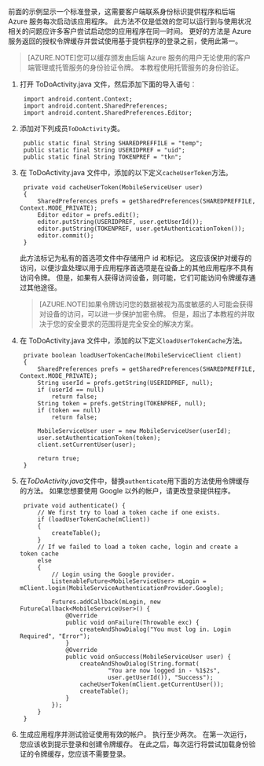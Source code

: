
前面的示例显示一个标准登录，这需要客户端联系身份标识提供程序和后端 Azure 服务每次启动该应用程序。 此方法不仅是低效的您可以运行到与使用状况相关的问题应许多客户尝试启动您的应用程序在同一时间。 更好的方法是 Azure 服务返回的授权令牌缓存并尝试使用基于提供程序的登录之前，使用此第一。 

>[AZURE.NOTE]您可以缓存颁发由后端 Azure 服务的用户无论使用的客户端管理或托管服务的身份验证令牌。 本教程使用托管服务的身份验证。


1. 打开 ToDoActivity.java 文件，然后添加下面的导入语句︰

        import android.content.Context;
        import android.content.SharedPreferences;
        import android.content.SharedPreferences.Editor;

2. 添加对下列成员`ToDoActivity`类。

        public static final String SHAREDPREFFILE = "temp"; 
        public static final String USERIDPREF = "uid";  
        public static final String TOKENPREF = "tkn";   


3. 在 ToDoActivity.java 文件中，添加的以下定义`cacheUserToken`方法。
 
        private void cacheUserToken(MobileServiceUser user)
        {
            SharedPreferences prefs = getSharedPreferences(SHAREDPREFFILE, Context.MODE_PRIVATE);
            Editor editor = prefs.edit();
            editor.putString(USERIDPREF, user.getUserId());
            editor.putString(TOKENPREF, user.getAuthenticationToken());
            editor.commit();
        }   
  
    此方法标记为私有的首选项文件中存储用户 id 和标记。 这应该保护对缓存的访问，以便沙盒处理以用于应用程序首选项是在设备上的其他应用程序不具有访问令牌。 但是，如果有人获得访问设备，则可能，它们可能访问令牌缓存通过其他途径。 

    >[AZURE.NOTE]如果令牌访问您的数据被视为高度敏感的人可能会获得对设备的访问，可以进一步保护加密令牌。 但是，超出了本教程的并取决于您的安全要求的范围将是完全安全的解决方案。


4. 在 ToDoActivity.java 文件中，添加的以下定义`loadUserTokenCache`方法。

        private boolean loadUserTokenCache(MobileServiceClient client)
        {
            SharedPreferences prefs = getSharedPreferences(SHAREDPREFFILE, Context.MODE_PRIVATE);
            String userId = prefs.getString(USERIDPREF, null); 
            if (userId == null)
                return false;
            String token = prefs.getString(TOKENPREF, null); 
            if (token == null)
                return false;
                
            MobileServiceUser user = new MobileServiceUser(userId);
            user.setAuthenticationToken(token);
            client.setCurrentUser(user);
                
            return true;
        }



5. 在*ToDoActivity.java*文件中，替换`authenticate`用下面的方法使用令牌缓存的方法。 如果您想要使用 Google 以外的帐户，请更改登录提供程序。

        private void authenticate() {
            // We first try to load a token cache if one exists.
            if (loadUserTokenCache(mClient))
            {
                createTable();
            }
            // If we failed to load a token cache, login and create a token cache
            else
            {
                // Login using the Google provider.    
                ListenableFuture<MobileServiceUser> mLogin = mClient.login(MobileServiceAuthenticationProvider.Google);
        
                Futures.addCallback(mLogin, new FutureCallback<MobileServiceUser>() {
                    @Override
                    public void onFailure(Throwable exc) {
                        createAndShowDialog("You must log in. Login Required", "Error");
                    }           
                    @Override
                    public void onSuccess(MobileServiceUser user) {
                        createAndShowDialog(String.format(
                                "You are now logged in - %1$2s",
                                user.getUserId()), "Success");
                        cacheUserToken(mClient.getCurrentUser());
                        createTable();  
                    }
                });
            }
        }

6. 生成应用程序并测试验证使用有效的帐户。 执行至少两次。 在第一次运行，您应该收到提示登录和创建令牌缓存。 在此之后，每次运行将尝试加载身份验证的令牌缓存，您应该不需要登录。



